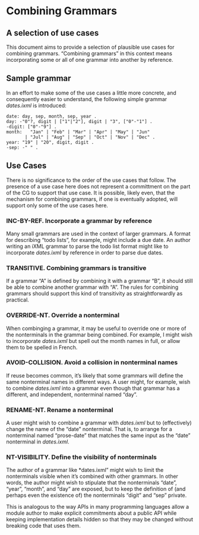 # Combining Grammars
## A selection of use cases

This document aims to provide a selection of plausible use cases for
combining grammars. “Combining grammars” in this context means
incorporating some or all of one grammar into another by reference.

## Sample grammar

In an effort to make some of the use cases a little more concrete, and
consequently easier to understand, the following simple grammar
*dates.ixml* is introduced:

```
date: day, sep, month, sep, year .
day: -"0"?, digit | ["1"|"2"], digit | "3", ["0"-"1"] .
-digit: ["0"-"9"] .
month:   "Jan" | "Feb" | "Mar" | "Apr" | "May" | "Jun" 
       | "Jul" | "Aug" | "Sep" | "Oct" | "Nov" | "Dec" .
year: "19" | "20", digit, digit .
-sep: -" " .
```

## Use Cases

There is no significance to the order of the use cases that follow.
The presence of a use case here does not represent a committment on
the part of the CG to support that use case. It is possible, likely
even, that the mechanism for combining grammars, if one is eventually
adopted, will support only some of the use cases here.

### INC-BY-REF. Incorporate a grammar by reference

Many small grammars are used in the context of larger grammars.
A format for describing “todo lists”, for example, might include
a due date. An author writing an iXML grammar to parse the todo list
format might like to incorporate *dates.ixml* by reference in order
to parse due dates.

### TRANSITIVE. Combining grammars is transitive

If a grammar “A” is defined by combining it with a grammar “B”, it
should still be able to combine another grammar with “A”. The rules
for combining grammars should support this kind of transitivity as
straightforwardly as practical.

### OVERRIDE-NT. Override a nonterminal

When combinging a grammar, it may be useful to override one or more of
the nonterminals in the grammar being combined. For example, I might
wish to incorporate *dates.ixml* but spell out the month names in full,
or allow them to be spelled in French.

### AVOID-COLLISION. Avoid a collision in nonterminal names

If reuse becomes common, it’s likely that some grammars will define
the same nonterminal names in different ways. A user might, for example,
wish to combine *dates.ixml* into a grammar even though that grammar
has a different, and independent, nonterminal named “day”.

### RENAME-NT. Rename a nonterminal

A user might wish to combine a grammar with *dates.ixml* but to
(effectively) change the name of the “date” nonterminal. That is, to
arrange for a nonterminal named “prose-date” that matches the
same input as the “date” nonterminal in *dates.ixml*.

### NT-VISIBILITY. Define the visibility of nonterminals

The author of a grammar like *dates.ixml” might wish to limit the
nonterminals visible when it’s combined with other grammars. In other
words, the author might wish to stipulate that the nonterminals
“date”, “year”, “month”, and “day” are exposed, but to keep the
definition of (and perhaps even the existence of) the nonterminals
“digit” and “sep” private.

This is analogous to the way APIs in many programming languages allow
a module author to make explicit commitments about a public API while
keeping implementation details hidden so that they may be changed
without breaking code that uses them.



